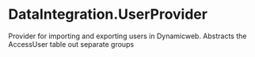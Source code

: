 # DataIntegration.UserProvider

Provider for importing and exporting users in Dynamicweb. Abstracts the AccessUser table out separate groups
